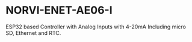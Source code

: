 # NORVI-ENET-AE06-I
 ESP32 based Controller with Analog Inputs with 4-20mA Including micro SD, Ethernet and RTC. 
